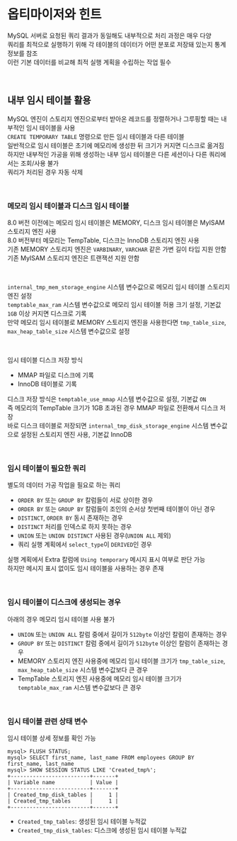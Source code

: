 # 옵티마이저와 힌트
MySQL 서버로 요청된 쿼리 결과가 동일해도 내부적으로 처리 과정은 매우 다양  
쿼리를 최적으로 실행하기 위해 각 테이블의 데이터가 어떤 분포로 저장돼 있는지 통계 정보를 참조  
이런 기본 데이터를 비교해 최적 실행 계획을 수립하는 작업 필수  

<br>

## 내부 임시 테이블 활용
MySQL 엔진이 스토리지 엔진으로부터 받아온 레코드를 정렬하거나 그루핑할 때는 내부적인 임시 테이블을 사용  
`CREATE TEMPORARY TABLE` 명령으로 만든 임시 테이블과 다른 테이블  
일반적으로 임시 테이블은 초기에 메모리에 생성한 뒤 크기가 커지면 디스크로 옮겨짐  
하지만 내부적인 가공을 위해 생성하는 내부 임시 테이블은 다른 세션이나 다른 쿼리에서는 조회/사용 불가  
쿼리가 처리된 경우 자동 삭제  

<br>

### 메모리 임시 테이블과 디스크 임시 테이블
8.0 버전 이전에는 메모리 임시 테이블은 MEMORY, 디스크 임시 테이블은 MyISAM 스토리지 엔진 사용  
8.0 버전부터 메모리는 TempTable, 디스크는 InnoDB 스토리지 엔진 사용  
기존 MEMORY 스토리지 엔진은 `VARBINARY`, `VARCHAR` 같은 가변 길이 타입 지원 안함  
기존 MyISAM 스토리지 엔진은 트랜잭션 지원 안함  

<br>

`internal_tmp_mem_storage_engine` 시스템 변수값으로 메모리 임시 테이블 스토리지 엔진 설정  
`temptable_max_ram` 시스템 변수값으로 메모리 임시 테이블 허용 크기 설정, 기본값 `1GB` 이상 커지면 디스크로 기록  
만약 메모리 임시 테이블로 MEMORY 스토리지 엔진을 사용한다면 `tmp_table_size`, `max_heap_table_size` 시스템 변수값으로 설정  

<br>

임시 테이블 디스크 저장 방식
- MMAP 파일로 디스크에 기록
- InnoDB 테이블로 기록

디스크 저장 방식은 `temptable_use_mmap` 시스템 변수값으로 설정, 기본값 `ON`  
즉 메모리의 TempTable 크기가 1GB 초과된 경우 MMAP 파일로 전환해서 디스크 저장  
바로 디스크 테이블로 저장되면 `internal_tmp_disk_storage_engine` 시스템 변수값으로 설정된 스토리지 엔진 사용, 기본값 InnoDB  


<br>

### 임시 테이블이 필요한 쿼리
별도의 데이터 가공 작업을 필요로 하는 쿼리
- `ORDER BY` 또는 `GROUP BY` 칼럼들이 서로 상이한 경우
- `ORDER BY` 또는 `GROUP BY` 칼럼들이 조인의 순서상 첫번째 테이블이 아닌 경우
- `DISTINCT`, `ORDER BY` 동시 존재하는 경우
- `DISTINCT` 처리를 인덱스로 하지 못하는 경우
- `UNION` 또는 `UNION DISTINCT` 사용된 경우(`UNION ALL` 제외)
- 쿼리 실행 계획에서 `select_type`이 `DERIVED`인 경우

실행 계획에서 Extra 칼럼에 `Using temporary` 메시지 표시 여부로 판단 가능  
하지만 메시지 표시 없이도 임시 테이블을 사용하는 경우 존재  

<br>

### 임시 테이블이 디스크에 생성되는 경우
아래의 경우 메모리 임시 테이블 사용 불가
- `UNION` 또는 `UNION ALL` 칼럼 중에서 길이가 `512byte` 이상인 칼럼이 존재하는 경우
- `GROUP BY` 또는 `DISTINCT` 칼럼 중에서 길이가 `512byte` 이상인 칼럼이 존재하는 경우
- MEMORY 스토리지 엔진 사용중에 메모리 임시 테이블 크기가 `tmp_table_size`, `max_heap_table_size` 시스템 변수값보다 큰 경우
- TempTable 스토리지 엔진 사용중에 메모리 임시 테이블 크기가 `temptable_max_ram` 시스템 변수값보다 큰 경우

<br>

### 임시 테이블 관련 상태 변수
임시 테이블 상세 정보를 확인 가능

```
mysql> FLUSH STATUS;
mysql> SELECT first_name, last_name FROM employees GROUP BY first_name, last_name
mysql> SHOW SESSION STATUS LIKE 'Created_tmp%';
+-------------------------+-------+
| Variable name           | Value |
+-------------------------+-------+
| Created_tmp_disk_tables |     1 |
| Created_tmp_tables      |     1 |
+-------------------------+-------+
```
- `Created_tmp_tables`: 생성된 임시 테이블 누적값
- `Created_tmp_disk_tables`: 디스크에 생성된 임시 테이블 누적값

<br>
